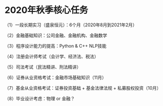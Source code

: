 # 2020年秋季核心任务

（1）一段长期实习（盛泉恒元）：6个月（2020年8月到2021年2月）

（2）金融基础知识：公司金融、金融机构、金融数学

（3）程序设计能力的提高：Python & C++ NLP技能

（4）注册会计师考试（会计学、经济法、税法）

（5）司法考试（民法精讲、刑法精讲）

（6）证券从业资格考试：金融市场基础知识（11月）

（7）基金从业资格考试：证券投资基础 + 基金法律法规 + 私募股权投资（10月）

（8）毕业设计考虑：物理 or 金融？






